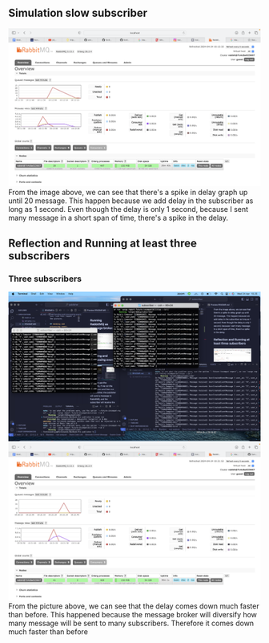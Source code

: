 ## Simulation slow subscriber
<img src ="img/ss1.png">
From the image above, we can see that there's a spike in delay graph up until 20 message. This happen because we add delay in the subscriber as long as 1 second. Even though the delay is only 1 second, because I sent many message in a short span of time, there's a spike in the delay.

## Reflection and Running at least three subscribers
### Three subscribers
<img src="img/ss3.png">
<img src="img/ss2.png">
From the picture above, we can see that the delay comes down much faster than before. This happened because the message broker will diversify how many message will be sent to many subscribers. Therefore it comes down much faster than before